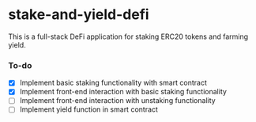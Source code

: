 # stake-and-yield-defi

This is a full-stack DeFi application for staking ERC20 tokens and farming yield.

### To-do
- [x] Implement basic staking functionality with smart contract
- [x] Implement front-end interaction with basic staking functionality
- [ ] Implement front-end interaction with unstaking functionality 
- [ ] Implement yield function in smart contract
